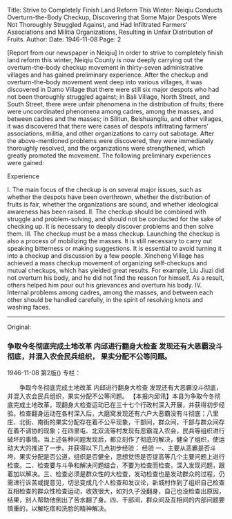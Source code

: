Title: Strive to Completely Finish Land Reform This Winter: Neiqiu Conducts Overturn-the-Body Checkup, Discovering that Some Major Despots Were Not Thoroughly Struggled Against, and Had Infiltrated Farmers' Associations and Militia Organizations, Resulting in Unfair Distribution of Fruits.
Author:
Date: 1946-11-08
Page: 2

[Report from our newspaper in Neiqiu] In order to strive to completely finish land reform this winter, Neiqiu County is now deeply carrying out the overturn-the-body checkup movement in thirty-seven administrative villages and has gained preliminary experience. After the checkup and overturn-the-body movement went deep into various villages, it was discovered in Damo Village that there were still six major despots who had not been thoroughly struggled against; in Bali Village, North Street, and South Street, there were unfair phenomena in the distribution of fruits; there were uncoordinated phenomena among cadres, among the masses, and between cadres and the masses; in Silitun, Beishuangliu, and other villages, it was discovered that there were cases of despots infiltrating farmers' associations, militia, and other organizations to carry out sabotage. After the above-mentioned problems were discovered, they were immediately thoroughly resolved, and the organizations were strengthened, which greatly promoted the movement. The following preliminary experiences were gained:

Experience

I. The main focus of the checkup is on several major issues, such as whether the despots have been overthrown, whether the distribution of fruits is fair, whether the organizations are sound, and whether ideological awareness has been raised. II. The checkup should be combined with struggle and problem-solving, and should not be conducted for the sake of checking up. It is necessary to deeply discover problems and then solve them. III. The checkup must be a mass checkup. Launching the checkup is also a process of mobilizing the masses. It is still necessary to carry out speaking bitterness or making suggestions. It is essential to avoid turning it into a checkup and discussion by a few people. Xincheng Village has achieved a mass checkup movement of organizing self-checkups and mutual checkups, which has yielded great results. For example, Liu Jiuzi did not overturn his body, and he did not find the reason for himself. As a result, others helped him pour out his grievances and overturn his body. IV. Internal problems among cadres, among the masses, and between each other should be handled carefully, in the spirit of resolving knots and washing faces.



<hr /> 

Original: 


### 争取今冬彻底完成土地改革  内邱进行翻身大检查  发现还有大恶霸没斗彻底，并混入农会民兵组织，  果实分配不公等问题。

1946-11-08
第2版()
专栏：

　　争取今冬彻底完成土地改革
    内邱进行翻身大检查
    发现还有大恶霸没斗彻底，并混入农会民兵组织，果实分配不公等问题。
    【本报内邱讯】本县为争取今冬彻底完成土地改革，现翻身大检查运动已在三十七个行政村深入开展，并获得初步经验。检查翻身运动在各村深入后，大磨窝发现还有六户大恶霸没有斗彻底；八里庄、北街、南街的果实分配存在着不公平现象，干部间，群众间，干部与群众间存在着不调协的现象；在四里屯、北双流等村发现有恶霸混入农会，民兵等组织进行破坏的事情。当上述各种问题发现后，都立刻作了彻底的解决，健全了组织，使运动大大的推进了一步。并获得以下几点初步经验：
    经验
    一、主要从恶霸是否斗垮，果实分配是否公道，组织是否健全，思想觉悟是否提高等几个主要问题上进行检查。二、检查要与斗争和解决问题结合，不要为检查而检查，深入发现问题，跟着加以解决。三、检查必须是群众性的大检查，发动检查也是发动群众的过程，仍需进行诉苦或提意见，切忌变成几个人检查和发议论，新城村作到了组织自己检查互相检查的群众性检查运动，收效很大，如刘久子没翻身，自己也没检查出原因，结果，别人帮助他倒出了苦水翻了身。四、干部间，群众间及互相间的内部问题要慎重的，以解圪瘩和洗脸的精神解决。
